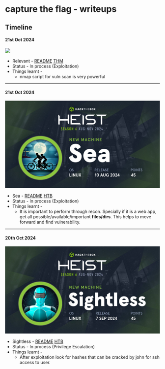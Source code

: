 # capture the flag - writeups

## Timeline

#### 21st Oct 2024

![](try%20hack%20me/Relevant/banner.png)

- Relevant - [README](https://hexadivine.gitbook.io/hd/ctf-writeups/tryhackme/relevant) [THM](https://tryhackme.com/r/room/relevant)
- Status - In process (Exploitation)
- Things learnt - 
	- nmap script for vuln scan is very powerful
	
---
#### 21st Oct 2024

![](hack%20the%20box/Sea/banner.png)
- Sea - [README](https://hexadivine.gitbook.io/hd/ctf-walkthoughs/hackthebox/Sea) [HTB](https://app.hackthebox.com/machines/Sea)
- Status - In process (Exploitation)
- Things learnt - 
	- It is important to perform through recon. Specially if it is a web app, get all possible/available/important **files/dirs**. This helps to move forward and find vulnerability. 

---

#### 20th Oct 2024

![](hack%20the%20box/Sightless/Pasted%20image%2020241020223114.png)

- Sightless - [README](https://hexadivine.gitbook.io/hd/ctf-walkthoughs/hackthebox/sightless) [HTB](https://app.hackthebox.com/machines/Sea)
- Status - In process (Privilege Escalation)
- Things learnt - 
	- After exploitation look for hashes that can be cracked by john for ssh access to user.

